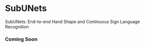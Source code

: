 # SubUNets
SubUNets: End-to-end Hand Shape and Continuous Sign Language Recognition

### Coming Soon ###
